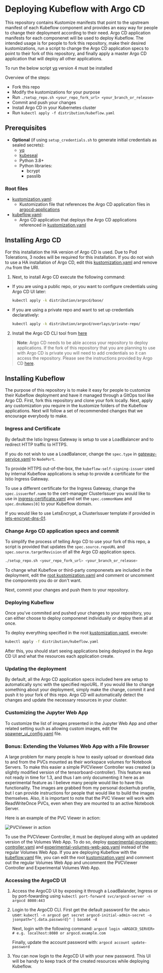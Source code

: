 # Deploying Kubeflow with Argo CD

This repository contains Kustomize manifests that point to the upstream
manifest of each Kubeflow component and provides an easy way for people
to change their deployment according to their need. Argo CD application
manifests for each componenet will be used to deploy Kubeflow. The intended
usage is for people to fork this repository, make their desired kustomizations,
run a script to change the Argo CD application specs to point to their fork
of this repository, and finally apply a master Argo CD application that will
deploy all other applications.

To run the below script [yq](https://github.com/mikefarah/yq) version 4
must be installed

Overview of the steps:

- Fork this repo
- Modify the kustomizations for your purpose
- Run `./setup_repo.sh <your_repo_fork_url> <your_branch_or_release>`
- Commit and push your changes
- Install Argo CD in your Kubernetes cluster
- Run `kubectl apply -f distribution/kubeflow.yaml`

## Prerequisites

* **Optional** (if using `setup_credentials.sh` to generate initial credentials as sealed secrets):
  - [yq](https://github.com/mikefarah/yq)
  - [kubeseal](https://github.com/bitnami-labs/sealed-secrets/releases/tag/v0.16.0)
  - Python 3.8+
  - Python libraries:
    - bcrypt
    - passlib

### Root files

* [kustomization.yaml](./distribution/kustomization.yaml):
  - Kustomization file that references the Argo CD
    application files in
    [argocd-applications](./distribution/argocd-applications)
* [kubeflow.yaml](./distribution/kubeflow.yaml):
  - Argo CD application that deploys the Argo CD
    applications referenced in
    [kustomization.yaml](./distribution/kustomization.yaml)

## Installing Argo CD

For this installation the HA version of Argo CD is used.
Due to Pod Tolerations, 3 nodes will be required for this installation.
If you do not wish to use a HA installation of Argo CD,
edit this [kustomization.yaml](./distribution/argocd/base/kustomization.yaml)
and remove `/ha` from the URI.

1. Next, to install Argo CD execute the following command:

- If you are using a public repo, or you want to
  configure credentials using Argo CD UI later:

  ```bash
  kubectl apply -k distribution/argocd/base/
  ```

- If you are using a private repo and want to
  set up credentials declaratively:

  ```bash
  kubectl apply -k distribution/argocd/overlays/private-repo/
  ```

2. Install the Argo CD CLI tool from [here](https://argoproj.github.io/argo-cd/cli_installation/)

> **Note**: Argo CD needs to be able access your repository
  to deploy applications. If the fork of this repository that
  you are planning to use with Argo CD is private you will
  need to add credentials so it can access the repository.
  Please see the instructions provided by Argo CD
  [here](https://argoproj.github.io/argo-cd/user-guide/private-repositories/).

## Installing Kubeflow

The purpose of this repository is to make it easy for people to customize their Kubeflow
deployment and have it managed through a GitOps tool like Argo CD.
First, fork this repository and clone your fork locally.
Next, apply any customization you require in the kustomize folders of the Kubeflow
applications. Next will follow a set of recommended changes that we encourage everybody
to make.

### Ingress and Certificate

By default the Istio Ingress Gateway is setup to use a LoadBalancer
and to redirect HTTP traffic to HTTPS.

If you do not wish to use a LoadBalancer, change the `spec.type` in [gateway-service.yaml](./distribution/istio/gateway-service.yaml)
to `NodePort`.

To provide HTTPS out-of-the-box, the `kubeflow-self-signing-issuer` used by internal
Kubeflow applications is setup to provide a certificate for the Istio Ingress
Gateway.

To use a different certificate for the Ingress Gateway, change
the `spec.issuerRef.name` to the cert-manager ClusterIssuer you would like to use in [ingress-certificate.yaml](./distribution/istio/ingress-certificate.yaml)
and set the `spec.commonName` and `spec.dnsNames[0]` to your Kubeflow domain.

If you would like to use LetsEncrypt, a ClusterIssuer template if provided in
[lets-encrypt-dns-01](./distribution/cert-manager/overlays/lets-encrypt-dns-01).

### Change Argo CD application specs and commit

To simplify the process of telling Argo CD to use your fork
of this repo, a script is provided that updates the
`spec.source.repoURL` and `spec.source.targetRevision` of
all the Argo CD application specs.

```bash
./setup_repo.sh <your_repo_fork_url> <your_branch_or_release>
```

To change what Kubeflow or third-party componenets are included in the deployment,
edit the [root kustomization.yaml](./distribution/kustomization.yaml) and
comment or uncomment the components you do or don't want.

Next, commit your changes and push them to your repository.

### Deploying Kubeflow

Once you've commited and pushed your changes to your repository,
you can either choose to deploy componenet individually or
deploy them all at once.

To deploy everything specified in the root
[kustomization.yaml](./distribution/kustomization.yaml), execute:

```bash
kubectl apply -f distribution/kubeflow.yaml
```

After this, you should start seeing applications being deployed in
the Argo CD UI and what the resources each application create.

### Updating the deployment

By default, all the Argo CD application specs included here are
setup to automatically sync with the specified repoURL.
If you would like to change something about your deployment,
simply make the change, commit it and push it to your fork
of this repo. Argo CD will automatically detect the changes
and update the necessary resources in your cluster.

### Customizing the Jupyter Web App

To customize the list of images presented in the Jupyter Web App
and other related setting such as allowing custom images,
edit the [spawner_ui_config.yaml](./distribution/kubeflow/notebooks/jupyter-web-app/spawner_ui_config.yaml)
file.

### Bonus: Extending the Volumes Web App with a File Browser

A large problem for many people is how to easily upload or download data to and from the
PVCs mounted as their workspace volumes for Notebook Servers. To make this easier
a simple PVCViewer Controller was created (a slightly modified version of
the tensorboard-controller). This feature was not ready in time for 1.3,
and thus I am only documenting it here as an experimental feature as I believe
many people would like to have this functionality. The images are grabbed from my
personal dockerhub profile, but I can provide instructions for people that would
like to build the images themselves. Also, it is important to note that
the PVC Viewer will work with ReadWriteOnce PVCs, even when they are mounted
to an active Notebook Server.

Here is an example of the PVC Viewer in action:

![PVCViewer in action](./docs/images/vwa-pvcviewer-demo.gif)

To use the PVCViewer Controller, it must be deployed along with an updated version
of the Volumes Web App. To do so, deploy
[experimental-pvcviewer-controller.yaml](./distribution/argocd-applications/experimental-pvcviewer-controller.yaml) and
[experimental-volumes-web-app.yaml](./distribution/argocd-applications/experimental-volumes-web-app.yaml)
instead of the regular Volumes Web App. If you are deploying Kubeflow with
the [kubeflow.yaml](./distribution/kubeflow.yaml) file, you can edit the root
[kustomization.yaml](./distribution/kustomization.yaml) and comment out the regular
Volumes Web App and uncomment the PVCViewer Controller and Experimental
Volumes Web App.

### Accessing the ArgoCD UI

1. Access the ArgoCD UI by exposing it through a LoadBalander, Ingress or by port-fowarding
using `kubectl port-forward svc/argocd-server -n argocd 8080:443`
2. Login to the ArgoCD CLI. First get the default password for the `admin` user:
    `kubectl -n argocd get secret argocd-initial-admin-secret -o jsonpath="{.data.password}" | base64 -d`

    Next, login with the following command:
    `argocd login <ARGOCD_SERVER>  # e.g. localhost:8080 or argocd.example.com`

    Finally, update the account password with:
    `argocd account update-password`
3. You can now login to the ArgoCD UI with your new password.
This UI will be handy to keep track of the created resources
while deploying Kubeflow.
